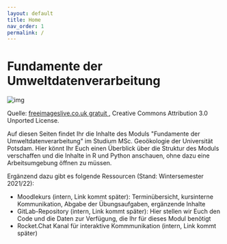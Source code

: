 ```yaml
---
layout: default
title: Home
nav_order: 1
permalink: /
---
```


# Fundamente der Umweltdatenverarbeitung

![img](http://www.freeimageslive.co.uk/files/images010/environmental_data_log.preview.jpg)

Quelle: <a href="http://www.freeimageslive.co.uk/free_stock_image/environmental-data-log-jpg" target="_blank"> freeimageslive.co.uk gratuit </a> , Creative Commons Attribution 3.0 Unported License. 

Auf diesen Seiten findet Ihr die Inhalte des Moduls "Fundamente der Umweltdatenverarbeitung"
im Studium MSc. Geoökologie der Universität Potsdam. Hier könnt Ihr Euch einen
Überblick über die Struktur des Moduls verschaffen und die Inhalte in R und Python
anschauen, ohne dazu eine Arbeitsumgebung öffnen zu müssen.

Ergänzend dazu gibt es folgende Ressourcen (Stand: Wintersemester 2021/22):

- Moodlekurs (intern, Link kommt später): Terminübersicht, kursinterne Kommunikation, 
Abgabe der Übungsaufgaben, ergänzende Inhalte
- GitLab-Repository (intern, Link kommt später): Hier stellen wir Euch den Code und die Daten
zur Verfügung, die Ihr für dieses Modul benötigt
- Rocket.Chat Kanal für interaktive Kommmunikation (intern, Link kommt später)